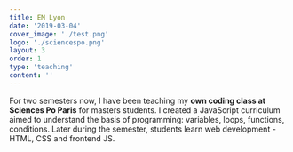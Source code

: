 ```yaml
---
title: EM Lyon
date: '2019-03-04'
cover_image: './test.png'
logo: './sciencespo.png'
layout: 3
order: 1
type: 'teaching'
content: ''
---
```


For two semesters now, I have been teaching my **own coding class at Sciences Po Paris** for masters students. I created a JavaScript curriculum aimed to understand the basis of programming: variables, loops, functions, conditions. Later during the semester, students learn web development - HTML, CSS and frontend JS.
